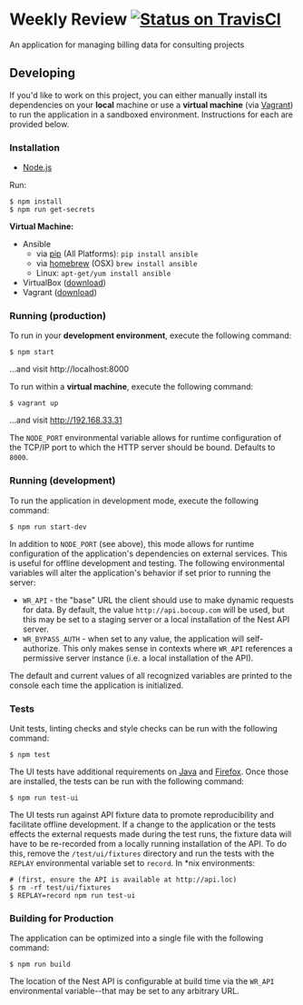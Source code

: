 # Weekly Review [![Status on TravisCI](https://magnum.travis-ci.com/bocoup/nest-weekly-review.svg?token=gK8nkH4p5NnBw5E9JB7L)](https://magnum.travis-ci.com/bocoup/nest-weekly-review)

An application for managing billing data for consulting projects

## Developing

If you'd like to work on this project, you can either manually install its
dependencies on your **local** machine or use a **virtual machine** (via
[Vagrant](http://vagrantup.com)) to run the application in a sandboxed
environment. Instructions for each are provided below.

### Installation

- [Node.js](http://nodejs.org)

Run:

    $ npm install
    $ npm run get-secrets

**Virtual Machine:**

- Ansible
  - via [pip](http://pip.readthedocs.org/en/latest/installing.html) (All
    Platforms): `pip install ansible`
  - via [homebrew](http://brew.sh/) (OSX) `brew install ansible`
  - Linux: `apt-get/yum install ansible`
- VirtualBox ([download](https://www.virtualbox.org/))
- Vagrant ([download](http://www.vagrantup.com/downloads.html))

### Running (production)

To run in your **development environment**, execute the following command:

    $ npm start

...and visit http://localhost:8000

To run within a **virtual machine**, execute the following command:

    $ vagrant up

...and visit http://192.168.33.31

The `NODE_PORT` environmental variable allows for runtime configuration of the
TCP/IP port to which the HTTP server should be bound. Defaults to `8000`.

### Running (development)

To run the application in development mode, execute the following command:

    $ npm run start-dev

In addition to `NODE_PORT` (see above), this mode allows for runtime
configuration of the application's dependencies on external services. This is
useful for offline development and testing. The following environmental
variables will alter the application's behavior if set prior to running the
server:

- `WR_API` - the "base" URL the client should use to make dynamic requests for
  data. By default, the value `http://api.bocoup.com` will be used, but this
  may be set to a staging server or a local installation of the Nest API
  server.
- `WR_BYPASS_AUTH` - when set to any value, the application will
  self-authorize. This only makes sense in contexts where `WR_API` references a
  permissive server instance (i.e. a local installation of the API).

The default and current values of all recognized variables are printed to the
console each time the application is initialized.

### Tests

Unit tests, linting checks and style checks can be run with the following
command:

    $ npm test

The UI tests have additional requirements on
[Java](http://www.oracle.com/technetwork/java/index.html) and
[Firefox](http://firefox.com). Once those are installed, the tests can be run
with the following command:

    $ npm run test-ui

The UI tests run against API fixture data to promote reproducibility and
facilitate offline development. If a change to the application or the tests
effects the external requests made during the test runs, the fixture data will
have to be re-recorded from a locally running installation of the API. To do
this, remove the `/test/ui/fixtures` directory and run the tests with the
`REPLAY` environmental variable set to `record`. In \*nix environments:

    # (first, ensure the API is available at http://api.loc)
    $ rm -rf test/ui/fixtures
    $ REPLAY=record npm run test-ui

### Building for Production

The application can be optimized into a single file with the following command:

    $ npm run build

The location of the Nest API is configurable at build time via the `WR_API`
environmental variable--that may be set to any arbitrary URL.
